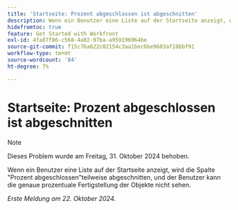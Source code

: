 ```yaml
---
title: 'Startseite: Prozent abgeschlossen ist abgeschnitten'
description: Wenn ein Benutzer eine Liste auf der Startseite anzeigt, wird die Spalte "Prozent abgeschlossen"teilweise abgeschnitten, und der Benutzer kann die genaue prozentuale Fertigstellung der Objekte nicht sehen.
hidefromtoc: true
feature: Get Started with Workfront
exl-id: 4fa87f86-c568-4a02-97ba-a959196964be
source-git-commit: f15c76a622c02154c3aa1bec6be9603af18bbf91
workflow-type: tm+mt
source-wordcount: '84'
ht-degree: 7%

---
```


# Startseite: Prozent abgeschlossen ist abgeschnitten

>[!NOTE]
>
>Dieses Problem wurde am Freitag, 31. Oktober 2024 behoben.

Wenn ein Benutzer eine Liste auf der Startseite anzeigt, wird die Spalte &quot;Prozent abgeschlossen&quot;teilweise abgeschnitten, und der Benutzer kann die genaue prozentuale Fertigstellung der Objekte nicht sehen.

_Erste Meldung am 22. Oktober 2024._
